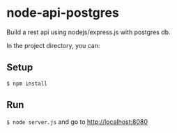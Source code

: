 # node-api-postgres

Build a rest api using nodejs/express.js with postgres db.

In the project directory, you can:

## Setup
`$ npm install`

## Run
`$ node server.js` and go to [http://localhost:8080](http://localhost:8080)

